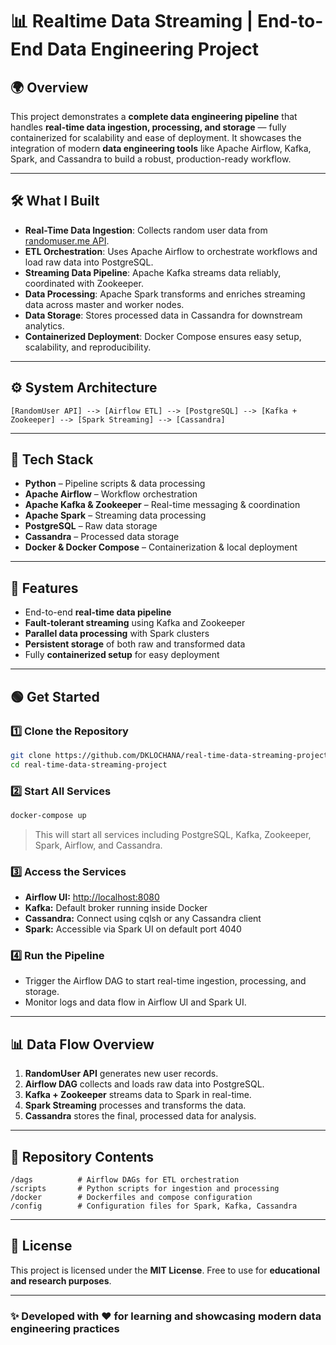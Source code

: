 # 📊 Realtime Data Streaming | End-to-End Data Engineering Project

## 🌍 Overview

This project demonstrates a **complete data engineering pipeline** that handles **real-time data ingestion, processing, and storage** — fully containerized for scalability and ease of deployment.
It showcases the integration of modern **data engineering tools** like Apache Airflow, Kafka, Spark, and Cassandra to build a robust, production-ready workflow.

---

## 🛠️ What I Built

* **Real-Time Data Ingestion**: Collects random user data from [randomuser.me API](https://randomuser.me).
* **ETL Orchestration**: Uses Apache Airflow to orchestrate workflows and load raw data into PostgreSQL.
* **Streaming Data Pipeline**: Apache Kafka streams data reliably, coordinated with Zookeeper.
* **Data Processing**: Apache Spark transforms and enriches streaming data across master and worker nodes.
* **Data Storage**: Stores processed data in Cassandra for downstream analytics.
* **Containerized Deployment**: Docker Compose ensures easy setup, scalability, and reproducibility.

---

## ⚙️ System Architecture

```
[RandomUser API] --> [Airflow ETL] --> [PostgreSQL] --> [Kafka + Zookeeper] --> [Spark Streaming] --> [Cassandra]
```

---

## 🧩 Tech Stack

* **Python** – Pipeline scripts & data processing
* **Apache Airflow** – Workflow orchestration
* **Apache Kafka & Zookeeper** – Real-time messaging & coordination
* **Apache Spark** – Streaming data processing
* **PostgreSQL** – Raw data storage
* **Cassandra** – Processed data storage
* **Docker & Docker Compose** – Containerization & local deployment

---

## 🚀 Features

* End-to-end **real-time data pipeline**
* **Fault-tolerant streaming** using Kafka and Zookeeper
* **Parallel data processing** with Spark clusters
* **Persistent storage** of both raw and transformed data
* Fully **containerized setup** for easy deployment

---

## 🟢 Get Started

### 1️⃣ Clone the Repository

```bash
git clone https://github.com/DKLOCHANA/real-time-data-streaming-project
cd real-time-data-streaming-project
```

### 2️⃣ Start All Services

```bash
docker-compose up
```

> This will start all services including PostgreSQL, Kafka, Zookeeper, Spark, Airflow, and Cassandra.

### 3️⃣ Access the Services

* **Airflow UI:** [http://localhost:8080](http://localhost:8080)
* **Kafka:** Default broker running inside Docker
* **Cassandra:** Connect using cqlsh or any Cassandra client
* **Spark:** Accessible via Spark UI on default port 4040

### 4️⃣ Run the Pipeline

* Trigger the Airflow DAG to start real-time ingestion, processing, and storage.
* Monitor logs and data flow in Airflow UI and Spark UI.

---

## 📊 Data Flow Overview

1. **RandomUser API** generates new user records.
2. **Airflow DAG** collects and loads raw data into PostgreSQL.
3. **Kafka + Zookeeper** streams data to Spark in real-time.
4. **Spark Streaming** processes and transforms the data.
5. **Cassandra** stores the final, processed data for analysis.

---

## 📂 Repository Contents

```
/dags          # Airflow DAGs for ETL orchestration
/scripts       # Python scripts for ingestion and processing
/docker        # Dockerfiles and compose configuration
/config        # Configuration files for Spark, Kafka, Cassandra
```

---

## 📜 License

This project is licensed under the **MIT License**. Free to use for **educational and research purposes**.

---

### ✨ Developed with ❤️ for learning and showcasing modern data engineering practices
